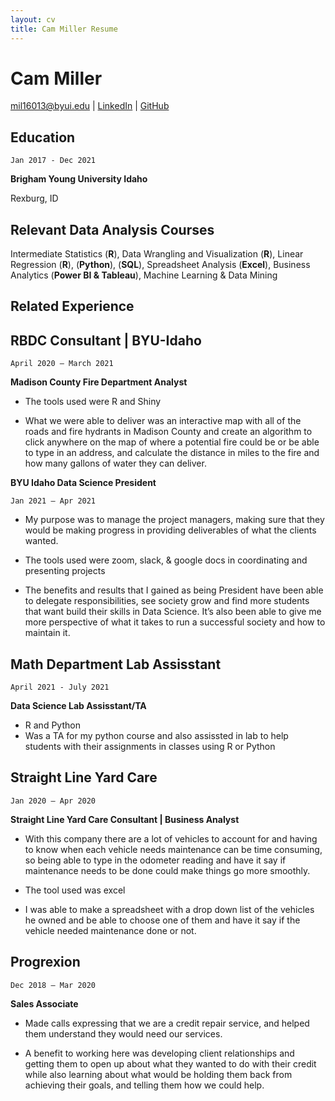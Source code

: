 ```yaml
---
layout: cv
title: Cam Miller Resume
---
```

# Cam Miller
 

<div id="webaddress">
<a href="mil16013@byui.edu">mil16013@byui.edu</a>
| <a href="https://www.linkedin.com/in/cam-miller-9158031a3/">LinkedIn</a>
| <a href="https://github.com/cam-miller-21/Miller-Resume">GitHub</a>
</div>

<!-- https://www.monique.tech/the-art-of-markdown -->

## Education

`Jan 2017 - Dec 2021`

__Brigham Young University Idaho__

 Rexburg, ID

## Relevant Data Analysis Courses
Intermediate Statistics (__R__), Data Wrangling and Visualization (__R__), Linear Regression (__R__), (__Python__), (__SQL__), Spreadsheet Analysis (__Excel__), Business Analytics (__Power BI & Tableau__), Machine Learning & Data Mining

## Related Experience

## RBDC Consultant | BYU-Idaho
`April 2020 – March 2021`

__Madison County Fire Department Analyst__

- The tools used were R and Shiny 

- What we were able to deliver was an interactive map with all of the roads and fire hydrants in Madison County and create an algorithm to click anywhere on the map of where a potential fire could be or be able to type in an address, and calculate the distance in miles to the fire and how many gallons of water they can deliver.

__BYU Idaho Data Science President__

`Jan 2021 – Apr 2021`

- My purpose was to manage the project managers, making sure that they would be making progress in providing deliverables of what the clients wanted.

- The tools used were zoom, slack, & google docs in coordinating and presenting projects

- The benefits and results that I gained as being President have been able to delegate responsibilities, see society grow and find more students that want build their skills in Data Science. It’s also been able to give me more perspective of what it takes to run a successful society and how to maintain it.

## Math Department Lab Assisstant
`April 2021 - July 2021`

__Data Science Lab Assisstant/TA__

- R and Python
- Was a TA for my python course and also assissted in lab to help students with their assignments in classes using R or Python

## Straight Line Yard Care
`Jan 2020 – Apr 2020 `

__Straight Line Yard Care Consultant | Business Analyst__
- With this company there are a lot of vehicles to account for and having to know when each vehicle needs maintenance can be time consuming, so being able to type in the odometer reading and have it say if maintenance needs to be done could make things go more smoothly.

- The tool used was excel

- I was able to make a spreadsheet with a drop down list of the vehicles he owned and be able to choose one of them and have it say if the vehicle needed maintenance done or not.

## Progrexion
`Dec 2018 – Mar 2020`

__Sales Associate__

- Made calls expressing that we are a credit repair service, and helped them understand they would need our services.

- A benefit to working here was developing client relationships and getting them to open up about what they wanted to do with their credit while also learning about what would be holding them back from achieving their goals, and telling them how we could help. 	            

<!-- ### Footer

Last updated: May 2013 -->


